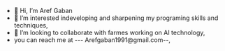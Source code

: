 - 👋 Hi, I’m Aref Gaban
- 👀 I’m interested indeveloping and sharpening my programing skills and techniques,
- 💞️ I’m looking to collaborate with farmes working on AI technology,
-  you can reach me at --- Arefgaban1991@gmail.com--,



